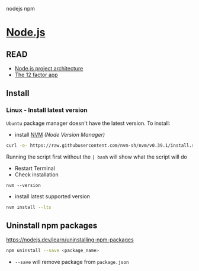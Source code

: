 nodejs npm

# [Node.js](https://nodejs.org/en/)

## READ
- [Node.js project architecture](https://softwareontheroad.com/ideal-nodejs-project-structure/)
- [The 12 factor app](https://12factor.net/)
## Install
### Linux - Install latest version
`Ubuntu` package manager doesn't have the latest version. To install:
- install [NVM](https://github.com/nvm-sh/nvm) *(Node Version Manager)*
```bash
curl -o- https://raw.githubusercontent.com/nvm-sh/nvm/v0.39.1/install.sh | bash
```
Running the script first without the `| bash` will show what the script will do

- Restart Terminal
- Check installation
```
nvm --version
```
- install latest supported version
```bash
nvm install --lts
```

## Uninstall npm packages
https://nodejs.dev/learn/uninstalling-npm-packages

```bash
npm uninstall --save <package_name>
```
- `--save` will remove package from `package.json`
